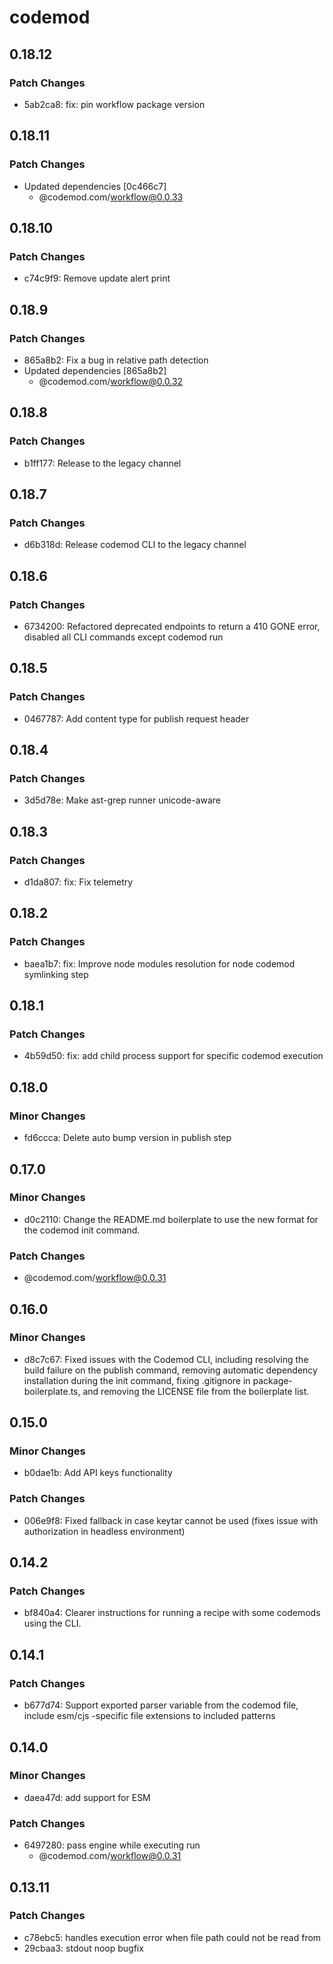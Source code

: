 # codemod

## 0.18.12

### Patch Changes

- 5ab2ca8: fix: pin workflow package version

## 0.18.11

### Patch Changes

- Updated dependencies [0c466c7]
  - @codemod.com/workflow@0.0.33

## 0.18.10

### Patch Changes

- c74c9f9: Remove update alert print

## 0.18.9

### Patch Changes

- 865a8b2: Fix a bug in relative path detection
- Updated dependencies [865a8b2]
  - @codemod.com/workflow@0.0.32

## 0.18.8

### Patch Changes

- b1ff177: Release to the legacy channel

## 0.18.7

### Patch Changes

- d6b318d: Release codemod CLI to the legacy channel

## 0.18.6

### Patch Changes

- 6734200: Refactored deprecated endpoints to return a 410 GONE error, disabled all CLI commands except codemod run

## 0.18.5

### Patch Changes

- 0467787: Add content type for publish request header

## 0.18.4

### Patch Changes

- 3d5d78e: Make ast-grep runner unicode-aware

## 0.18.3

### Patch Changes

- d1da807: fix: Fix telemetry

## 0.18.2

### Patch Changes

- baea1b7: fix: Improve node modules resolution for node codemod symlinking step

## 0.18.1

### Patch Changes

- 4b59d50: fix: add child process support for specific codemod execution

## 0.18.0

### Minor Changes

- fd6ccca: Delete auto bump version in publish step

## 0.17.0

### Minor Changes

- d0c2110: Change the README.md boilerplate to use the new format for the codemod init command.

### Patch Changes

- @codemod.com/workflow@0.0.31

## 0.16.0

### Minor Changes

- d8c7c67: Fixed issues with the Codemod CLI, including resolving the build failure on the publish command, removing automatic dependency installation during the init command, fixing .gitignore in package-boilerplate.ts, and removing the LICENSE file from the boilerplate list.

## 0.15.0

### Minor Changes

- b0dae1b: Add API keys functionality

### Patch Changes

- 006e9f8: Fixed fallback in case keytar cannot be used (fixes issue with authorization in headless environment)

## 0.14.2

### Patch Changes

- bf840a4: Clearer instructions for running a recipe with some codemods using the CLI.

## 0.14.1

### Patch Changes

- b677d74: Support exported parser variable from the codemod file, include esm/cjs -specific file extensions to included patterns

## 0.14.0

### Minor Changes

- daea47d: add support for ESM

### Patch Changes

- 6497280: pass engine while executing run
  - @codemod.com/workflow@0.0.31

## 0.13.11

### Patch Changes

- c78ebc5: handles execution error when file path could not be read from
- 29cbaa3: stdout noop bugfix
